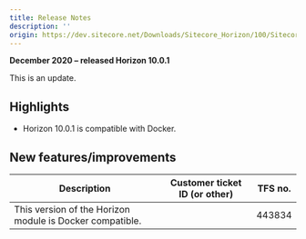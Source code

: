 ```yaml
---
title: Release Notes
description: ''
origin: https://dev.sitecore.net/Downloads/Sitecore_Horizon/100/Sitecore_Horizon_1001/Release_Notes
---
```


**December 2020 – released Horizon 10.0.1**

This is an update.

## Highlights

-   ​​​​Horizon 10.0.1 is compatible with Docker.
    

## New features/improvements

 | Description | Customer ticket ID (or other) | TFS no. |
 | --- | --- | --- |
 | ​​​​​​​​​​This version of the Horizon module is Docker compatible. |  | 443834 |